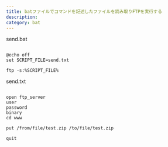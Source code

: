 ```yaml
---
title: batファイルでコマンドを記述したファイルを読み取りFTPを実行する
description: 
category: bat
---
```


send.bat
```

@echo off
set SCRIPT_FILE=send.txt

ftp -s:%SCRIPT_FILE%

```

send.txt
```

open ftp_server
user
password
binary
cd www

put /from/file/test.zip /to/file/test.zip

quit


```
